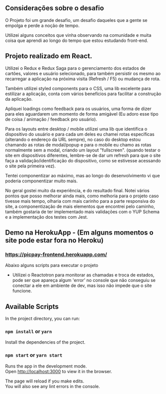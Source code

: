 ## Considerações sobre o desafio

O Projeto foi um grande desafio, um desafio daqueles que a gente se empolga e perde a noção de tempo.

Utilizei alguns conceitos que vinha observando na comunidade e muita coisa que aprendi ao longo do tempo que estou estudando front-end.

## Projeto realizado em React.

Utilizei o Redux e Redux Saga para o gerenciamento dos estados de cartões, valores e usuário selecionado, para também persistir os mesmo ao recarregar a aplicação na próxima visita (Refresh / F5) ou mudança de rota. 

Também utilizei styled components para o CSS, uma lib excelente para estilizar a aplicação, conta com vários benefícios para facilitar a construção da aplicação.

Apliquei loadings como feedback para os usuários, uma forma de dizer para eles aguardarem um momento de forma amigável (Eu adoro esse tipo de coisa / animação / feedback pro usuário).

Para os layouts entre desktop / mobile utilizei uma lib que identifica o dispositivo do usuário e para cada um deles eu chamei rotas específicas (alterando o endereço da URL sempre), no caso do desktop estou chamando as rotas de modal/popup e para o mobile eu chamo as rotas normalmente sem a modal, criando um layout "fullscreen". (quando testar o site em dispositivos diferentes, lembre-se de dar um refresh para que o site faça a validação/identificação do dispositivo, como se estivesse acessando o site pela primeira vez).

Tentei componentizar ao máximo, mas ao longo do desenvolvimento vi que poderia componentizar muito mais.

No geral gostei muito da experiência, e do resultado final. Notei vários pontos que posso melhorar ainda mais, como melhoria para o projeto caso tivesse mais tempo, olharia com mais carinho para a parte responsiva do site, a componentização de mais elementos que encontrei pelo caminho, também gostaria de ter implementado mais validações com o YUP Schema e a implementação dos testes com Jest.

## Demo na HerokuApp - (Em alguns momentos o site pode estar fora no Heroku)
### https://picpay-frontend.herokuapp.com/  


Abaixo alguns scripts para executar o projeto

- Utilizei o Reactotron para monitorar as chamadas e troca de estados, pode ser que apareça algum 'error' no console que não conseguiu se conectar a ele em ambiente de dev, mas isso não impede que o site funcione.

## Available Scripts

In the project directory, you can run:

### `npm install` or `yarn`

Install the dependencies of the project.

### `npm start` or `yarn start`

Runs the app in the development mode.<br>
Open [http://localhost:3000](http://localhost:3000) to view it in the browser.

The page will reload if you make edits.<br>
You will also see any lint errors in the console.
